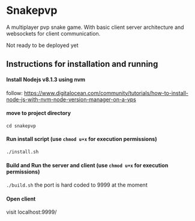 # Snakepvp 

A multiplayer pvp snake game. With basic client server architecture and websockets for client communication.

Not ready to be deployed yet

## Instructions for installation and running 

#### Install Nodejs v8.1.3 using nvm
follow: https://www.digitalocean.com/community/tutorials/how-to-install-node-js-with-nvm-node-version-manager-on-a-vps

#### move to project directory 
`cd snakepvp`

#### Run install script (use `chmod u+x` for execution permissions)
`./install.sh `

#### Build and Run the server and client (use `chmod u+x` for execution permissions)
`./build.sh`
the port is hard coded to 9999 at the moment

#### Open client
visit localhost:9999/